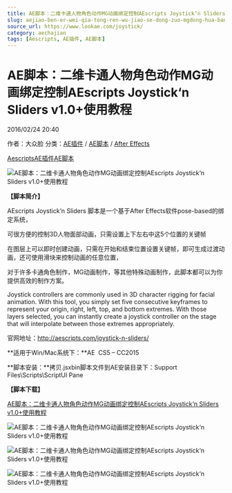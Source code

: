 ```yaml
---
title: AE脚本：二维卡通人物角色动作MG动画绑定控制AEscripts Joystick‘n Sliders v1.0+使用教程
slug: aejiao-ben-er-wei-qia-tong-ren-wu-jiao-se-dong-zuo-mgdong-hua-bang-ding-kong-zhi-aescripts-joystickn-sliders-v1-0-shi-yong-jiao-cheng
source_url: https://www.lookae.com/joystick/
category: aechajian
tags: [Aescripts, AE插件, AE脚本]
---
```

# AE脚本：二维卡通人物角色动作MG动画绑定控制AEscripts Joystick‘n Sliders v1.0+使用教程

2016/02/24 20:40

作者：大众脸
分类：[AE插件](https://www.lookae.com/after-effects/aechajian/) / [AE脚本](https://www.lookae.com/after-effects/aescripts/) / [After Effects](https://www.lookae.com/after-effects/)

[Aescripts](https://www.lookae.com/tag/aescripts/)[AE插件](https://www.lookae.com/tag/ae%e6%8f%92%e4%bb%b6/)[AE脚本](https://www.lookae.com/tag/ae%e8%84%9a%e6%9c%ac/)

![AE脚本：二维卡通人物角色动作MG动画绑定控制AEscripts Joystick‘n Sliders v1.0+使用教程](https://img.alicdn.com/imgextra/i1/705956171/TB2h6NFkFXXXXcMXXXXXXXXXXXX_!!705956171.gif "AE脚本：二维卡通人物角色动作MG动画绑定控制AEscripts Joystick‘n Sliders v1.0+使用教程-LookAE.com")

**【脚本简介】**

AEscripts Joystick‘n Sliders 脚本是一个基于After Effects软件pose-based的绑定系统，

可很方便的控制3D人物面部动画，只需设置上下左右中这5个位置的关键帧

在图层上可以即时创建动画，只需在开始和结束位置设置关键帧，即可生成过渡动画，还可使用滑块来控制动画的任意位置，

对于许多卡通角色制作，MG动画制作，等其他特殊动画制作，此脚本都可以为你提供高效的制作方案。

Joystick controllers are commonly used in 3D character rigging for facial animation. With this tool, you simply set five consecutive keyframes to represent your origin, right, left, top, and bottom extremes. With those layers selected, you can instantly create a joystick controller on the stage that will interpolate between those extremes appropriately.

官网地址：http://aescripts.com/joystick-n-sliders/

**适用于Win/Mac系统下：**AE  CS5 – CC2015

**脚本安装：**拷贝.jsxbin脚本文件到AE安装目录下：Support Files\Scripts\ScriptUI Pane

**【脚本下载】**

[AE脚本：二维卡通人物角色动作MG动画绑定控制AEscripts Joystick‘n Sliders v1.0+使用教程](http://lookae.ctfile.com/file/143564888)

![AE脚本：二维卡通人物角色动作MG动画绑定控制AEscripts Joystick‘n Sliders v1.0+使用教程](https://img.alicdn.com/imgextra/i3/705956171/TB2v.NWkFXXXXXLXXXXXXXXXXXX_!!705956171.gif "AE脚本：二维卡通人物角色动作MG动画绑定控制AEscripts Joystick‘n Sliders v1.0+使用教程-LookAE.com")

![AE脚本：二维卡通人物角色动作MG动画绑定控制AEscripts Joystick‘n Sliders v1.0+使用教程](https://img.alicdn.com/imgextra/i3/705956171/TB2k3XikFXXXXbYXpXXXXXXXXXX_!!705956171.gif "AE脚本：二维卡通人物角色动作MG动画绑定控制AEscripts Joystick‘n Sliders v1.0+使用教程-LookAE.com")

![AE脚本：二维卡通人物角色动作MG动画绑定控制AEscripts Joystick‘n Sliders v1.0+使用教程](https://img.alicdn.com/imgextra/i2/705956171/TB2KpNJkFXXXXbTXXXXXXXXXXXX_!!705956171.gif "AE脚本：二维卡通人物角色动作MG动画绑定控制AEscripts Joystick‘n Sliders v1.0+使用教程-LookAE.com")
